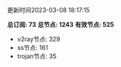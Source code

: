 更新时间2023-03-08 18:17:15

**总订阅: 73**
**总节点: 1243**
**有效节点: 525**
- v2ray节点: 329
- ss节点: 161
- trojan节点: 35
